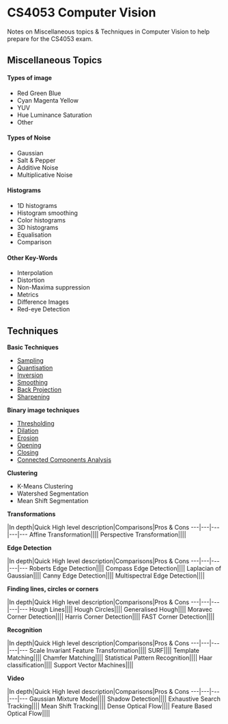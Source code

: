 
# CS4053 Computer Vision

Notes on Miscellaneous topics & Techniques in Computer Vision to help prepare for the CS4053 exam.

## Miscellaneous Topics

#### Types of image
* Red Green Blue
* Cyan Magenta Yellow
* YUV
* Hue Luminance Saturation
* Other

#### Types of Noise
* Gaussian
* Salt & Pepper
* Additive Noise
* Multiplicative Noise

#### Histograms
* 1D histograms
* Histogram smoothing
* Color histograms
* 3D histograms
* Equalisation
* Comparison

#### Other Key-Words
* Interpolation
* Distortion
* Non-Maxima suppression
* Metrics
* Difference Images
* Red-eye Detection

## Techniques

**Basic Techniques**
* [Sampling](https://github.com/nating/cs-exams/tree/master/assets/notes/fourth-year/computer-vision/notes/techniques/basic-techniques.md#sampling)
* [Quantisation](https://github.com/nating/cs-exams/tree/master/assets/notes/fourth-year/computer-vision/notes/techniques/basic-techniques.md#quantisation)
* [Inversion](https://github.com/nating/cs-exams/tree/master/assets/notes/fourth-year/computer-vision/notes/techniques/basic-techniques.md#inversion)
* [Smoothing](https://github.com/nating/cs-exams/tree/master/assets/notes/fourth-year/computer-vision/notes/techniques/basic-techniques.md#smoothing)
* [Back Projection](https://github.com/nating/cs-exams/tree/master/assets/notes/fourth-year/computer-vision/notes/techniques/basic-techniques.md#back-projection)
* [Sharpening](https://github.com/nating/cs-exams/tree/master/assets/notes/fourth-year/computer-vision/notes/techniques/basic-techniques.md#sharpening)

**Binary image techniques**
* [Thresholding](https://github.com/nating/cs-exams/tree/master/assets/notes/fourth-year/computer-vision/notes/techniques/binary-image-techniques.md#thresholding)
* [Dilation](https://github.com/nating/cs-exams/tree/master/assets/notes/fourth-year/computer-vision/notes/techniques/binary-image-techniques.md#dilation)
* [Erosion](https://github.com/nating/cs-exams/tree/master/assets/notes/fourth-year/computer-vision/notes/techniques/binary-image-techniques.md#erosion)
* [Opening](https://github.com/nating/cs-exams/tree/master/assets/notes/fourth-year/computer-vision/notes/techniques/binary-image-techniques.md#opening)
* [Closing](https://github.com/nating/cs-exams/tree/master/assets/notes/fourth-year/computer-vision/notes/techniques/binary-image-techniques.md#closing)
* [Connected Components Analysis](https://github.com/nating/cs-exams/tree/master/assets/notes/fourth-year/computer-vision/notes/techniques/binary-image-techniques.md#connected-components-analysis)

**Clustering**
* K-Means Clustering
* Watershed Segmentation
* Mean Shift Segmentation

**Transformations**

|In depth|Quick High level description|Comparisons|Pros & Cons
---|---|---|---|---
Affine Transformation||||
Perspective Transformation||||

**Edge Detection**

|In depth|Quick High level description|Comparisons|Pros & Cons
---|---|---|---|---
Roberts Edge Detection||||
Compass Edge Detection||||
Laplacian of Gaussian||||
Canny Edge Detection||||
Multispectral Edge Detection||||

**Finding lines, circles or corners**

|In depth|Quick High level description|Comparisons|Pros & Cons
---|---|---|---|---
Hough Lines||||
Hough Circles||||
Generalised Hough||||
Moravec Corner Detection||||
Harris Corner Detection||||
FAST Corner Detection||||

**Recognition**

|In depth|Quick High level description|Comparisons|Pros & Cons
---|---|---|---|---
Scale Invariant Feature Transformation||||
SURF||||
Template Matching||||
Chamfer Matching||||
Statistical Pattern Recognition||||
Haar classification||||
Support Vector Machines||||

**Video**

|In depth|Quick High level description|Comparisons|Pros & Cons
---|---|---|---|---
Gaussian Mixture Model||||
Shadow Detection||||
Exhaustive Search Tracking||||
Mean Shift Tracking||||
Dense Optical Flow||||
Feature Based Optical Flow||||

